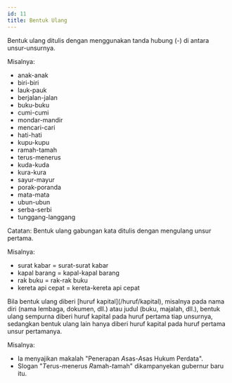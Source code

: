 ```yaml
---
id: 11
title: Bentuk Ulang
---
```


Bentuk ulang ditulis dengan menggunakan tanda hubung (-) di antara unsur-unsurnya.

Misalnya:

- anak-anak
- biri-biri
- lauk-pauk
- berjalan-jalan
- buku-buku
- cumi-cumi
- mondar-mandir
- mencari-cari
- hati-hati
- kupu-kupu
- ramah-tamah
- terus-menerus
- kuda-kuda
- kura-kura
- sayur-mayur
- porak-poranda
- mata-mata
- ubun-ubun
- serba-serbi
- tunggang-langgang

Catatan: Bentuk ulang gabungan kata ditulis dengan mengulang unsur pertama.

Misalnya:

- surat kabar = surat-surat kabar
- kapal barang = kapal-kapal barang
- rak buku = rak-rak buku
- kereta api cepat = kereta-kereta api cepat

<Note>
Bila bentuk ulang diberi [huruf kapital](/huruf/kapital), misalnya pada nama diri (nama lembaga, dokumen, dll.) atau judul (buku, majalah, dll.), bentuk ulang sempurna diberi huruf kapital pada huruf pertama tiap unsurnya, sedangkan bentuk ulang lain hanya diberi huruf kapital pada huruf pertama unsur pertamanya.

Misalnya:

- Ia menyajikan makalah "Penerapan *A*sas-*A*sas Hukum Perdata".
- Slogan "*T*erus-*m*enerus *R*amah-*t*amah" dikampanyekan gubernur baru itu.

</Note>
